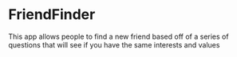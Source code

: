 # FriendFinder

This app allows people to find a new friend based off of a series of questions that will see if you have the same interests and values
